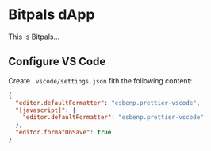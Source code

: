 # Bitpals dApp

This is Bitpals...

## Configure VS Code

Create `.vscode/settings.json` fith the following content:

```json
{
  "editor.defaultFormatter": "esbenp.prettier-vscode",
  "[javascript]": {
    "editor.defaultFormatter": "esbenp.prettier-vscode"
  },
  "editor.formatOnSave": true
}
```